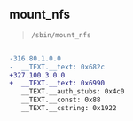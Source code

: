 ## mount_nfs

> `/sbin/mount_nfs`

```diff

-316.80.1.0.0
-  __TEXT.__text: 0x682c
+327.100.3.0.0
+  __TEXT.__text: 0x6990
   __TEXT.__auth_stubs: 0x4c0
   __TEXT.__const: 0x88
   __TEXT.__cstring: 0x1922

```
